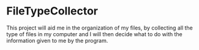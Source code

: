 # FileTypeCollector
This project will aid me in the organization of my files, by collecting all the type of files in my computer and I will then decide what to do with the information given to me by the program.
